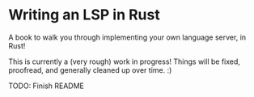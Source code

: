 # Writing an LSP in Rust

A book to walk you through implementing your own language server, in Rust!

This is currently a (very rough) work in progress! Things will be fixed, proofread,
and generally cleaned up over time. :)

TODO: Finish README
